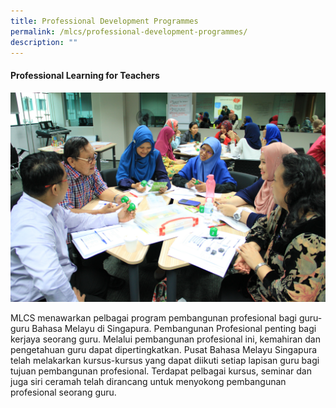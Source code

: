 ```yaml
---
title: Professional Development Programmes
permalink: /mlcs/professional-development-programmes/
description: ""
---
```

#### **Professional Learning for Teachers**

![Professional Development for Teachers](/images/profesional_dev_9.jpeg)

MLCS menawarkan pelbagai program pembangunan profesional bagi guru-guru Bahasa Melayu di Singapura. Pembangunan Profesional penting bagi kerjaya seorang guru. Melalui pembangunan profesional ini, kemahiran dan pengetahuan guru dapat dipertingkatkan. Pusat Bahasa Melayu Singapura telah melakarkan kursus-kursus yang dapat diikuti setiap lapisan guru bagi tujuan pembangunan profesional. Terdapat pelbagai kursus, seminar dan juga siri ceramah telah dirancang untuk menyokong pembangunan profesional seorang guru.